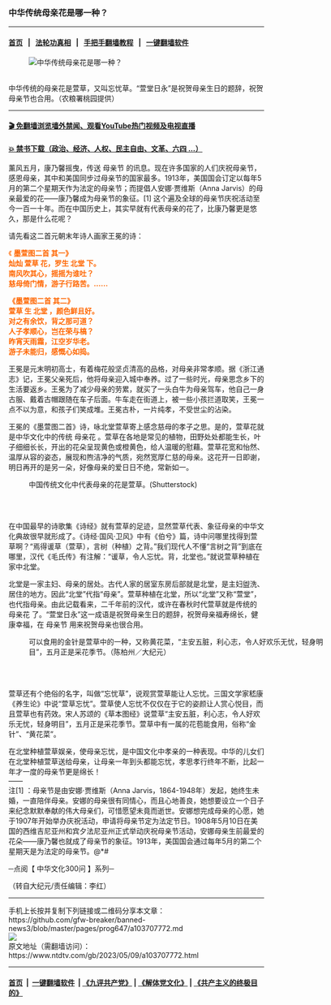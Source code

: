 ### 中华传统母亲花是哪一种？
------------------------

#### [首页](https://github.com/gfw-breaker/banned-news3/blob/master/README.md) &nbsp;&nbsp;|&nbsp;&nbsp; [法轮功真相](https://github.com/begood0513/basic/blob/master/README.md)  &nbsp;&nbsp;|&nbsp;&nbsp; [手把手翻墙教程](https://github.com/gfw-breaker/guides/wiki)  &nbsp;&nbsp;|&nbsp;&nbsp; [一键翻墙软件](https://github.com/gfw-breaker/nogfw/blob/master/README.md)  



<div><div class="featured_image">
 <figure>
  <img alt="中华传统母亲花是哪一种？" src="https://i.ntdtv.com/assets/uploads/2023/05/id103707782-570566-600x400-800x450.jpg"/>
 </figure><br/>
 <span class="caption">
  中华传统的母亲花是萱草，又叫忘忧草。“萱堂日永”是祝贺母亲生日的题辞，祝贺母亲节也合用。（农粮署桃园提供）
 </span>
</div>
</div><hr/>

#### [ 🎬  免翻墙浏览墙外禁闻、观看YouTube热门视频及电视直播](https://github.com/gfw-breaker/HelloWorld)

#### [ 💥  禁书下载（政治、经济、人权、民主自由、文革、六四 ...）](https://github.com/gfw-breaker/books/blob/master/README.md)

<div><div class="post_content" itemprop="articleBody">
 <p>
  薰风五月，康乃馨摇曳，传送
  <ok href="https://www.ntdtv.com/gb/母亲节.htm">
   母亲节
  </ok>
  的讯息。现在许多国家的人们庆祝母亲节，感恩母亲，其中和美国同步过母亲节的国家最多。1913年，美国国会订定以每年5月的第二个星期天作为法定的母亲节；而提倡人安娜‧贾维斯（Anna Jarvis）的母亲最爱的花——康乃馨成为母亲节的象征。[1] 这个遍及全球的母亲节庆祝活动至今一百一十年。而在中国历史上，其实早就有代表母亲的花了，比康乃馨更是悠久，那是什么花呢？
 </p>
 <p>
  请先看这二首元朝末年诗人画家王冕的诗：
 </p>
 <p>
  <span style="color: #ff6600;">
   《
   <strong>
    墨萱图二首 其一》
   </strong>
  </span>
  <br/>
  <span style="color: #ff6600;">
   <strong>
    灿灿
    <ok href="https://www.ntdtv.com/gb/萱草.htm">
     萱草
    </ok>
    花，罗生
    <ok href="https://www.ntdtv.com/gb/北堂.htm">
     北堂
    </ok>
    下。
   </strong>
  </span>
  <br/>
  <span style="color: #ff6600;">
   <strong>
    南风吹其心，摇摇为谁吐？
   </strong>
  </span>
  <br/>
  <span style="color: #ff6600;">
   <strong>
    慈母倚门情，游子行路苦。……
   </strong>
  </span>
 </p>
 <p>
  <span style="color: #ff6600;">
   <strong>
    《墨萱图二首 其二》
   </strong>
  </span>
  <br/>
  <span style="color: #ff6600;">
   <strong>
    <ok href="https://www.ntdtv.com/gb/萱草.htm">
     萱草
    </ok>
    生
    <ok href="https://www.ntdtv.com/gb/北堂.htm">
     北堂
    </ok>
    ，颜色鲜且好。
   </strong>
  </span>
  <br/>
  <span style="color: #ff6600;">
   <strong>
    对之有余饮，背之那可道？
   </strong>
  </span>
  <br/>
  <span style="color: #ff6600;">
   <strong>
    人子孝顺心，岂在荣与槁？
   </strong>
  </span>
  <br/>
  <span style="color: #ff6600;">
   <strong>
    昨宵天雨霜，江空岁华老。
   </strong>
  </span>
  <br/>
  <span style="color: #ff6600;">
   <strong>
    游子未能归，感慨心如捣。
   </strong>
  </span>
 </p>
 <p>
  王冕是元末明初高士，有着梅花般坚贞清高的品格，对母亲非常孝顺。据《浙江通志》记，王冕父亲死后，他将母亲迎入城中奉养。过了一些时光，母亲思念乡下的生活要返乡。王冕为了减少母亲的劳累，就买了一头白牛为母亲驾车，他自己一身古服、戴着古帽跟随在车子后面。牛车走在街道上，被一些小孩拦道取笑，王冕一点不以为意，和孩子们笑成堆。王冕古朴，一片纯孝，不受世尘的沾染。
 </p>
 <p>
  王冕的《墨萱图二首》诗，咏北堂萱草寄上感念慈母的孝子之思。是的，萱草花就是中华文化中的传统
  <ok href="https://www.ntdtv.com/gb/母亲花.htm">
   母亲花
  </ok>
  。萱草在各地是常见的植物，田野处处都能生长，叶子细细长长，开出的花朵呈现黄色或橙黄色，给人温暖的慰藉。萱草花宽和怡然、温厚从容的姿态，展现和煦洁净的气质，宛然宽厚仁慈的母亲。这花开一日即谢，明日再开的是另一朵，好像母亲的爱日日不绝，常新如一。
 </p>
 <figure class="wp-caption alignnone" id="attachment_103707778" style="width: 600px">
  <img alt="" class="size-full wp-image-103707778" src="https://i.ntdtv.com/assets/uploads/2023/05/id103707778-shutterstock_624831173-600x400-1.jpg">
   <br/><figcaption class="wp-caption-text">
    中国传统文化中代表母亲的花是萱草。(Shutterstock)
   </figcaption><br/>
  </img>
 </figure><br/>
 <p>
  在中国最早的诗歌集《诗经》就有萱草的足迹，显然萱草代表、象征母亲的中华文化典故很早就形成了。《诗经‧国风‧卫风》中有《伯兮》篇，诗中问哪里找得到萱草啊？“焉得谖草（萱草），言树（种植）之背。”我们现代人不懂“言树之背”到底在哪里，汉代《毛氏传》有注解：“谖草，令人忘忧。背，北堂也。”就说萱草种植在家中北堂。
 </p>
 <p>
  北堂是一家主妇、母亲的居处。古代人家的居室东房后部就是北堂，是主妇盥洗、居住的地方。因此“北堂”代指“母亲”。萱草种植在北堂，所以“北堂”又称“萱堂”，也代指母亲。由此记载看来，二千年前的汉代，或许在春秋时代萱草就是传统的
  <ok href="https://www.ntdtv.com/gb/母亲花.htm">
   母亲花
  </ok>
  了。“萱堂日永”这一成语是祝贺母亲生日的题辞，祝贺母亲福寿绵长，健康幸福，在
  <ok href="https://www.ntdtv.com/gb/母亲节.htm">
   母亲节
  </ok>
  用来祝贺母亲也很合用。
 </p>
 <figure class="wp-caption alignnone" id="attachment_103707777" style="width: 600px">
  <img alt="" class="size-full wp-image-103707777" src="https://i.ntdtv.com/assets/uploads/2023/05/id103707777-orange-daylily-0918-600x401-1.jpg">
   <br/><figcaption class="wp-caption-text">
    可以食用的金针是萱草中的一种，又称黄花菜，“主安五脏，利心志，令人好欢乐无忧，轻身明目”，五月正是采花季节。（陈柏州／大纪元）
   </figcaption><br/>
  </img>
 </figure><br/>
 <p>
  萱草还有个绝俗的名字，叫做“忘忧草”，说观赏萱草能让人忘忧。三国文学家嵇康《养生论》中说“萱草忘忧”。萱草使人忘忧不仅仅在于它的姿颜让人赏心悦目，而且萱草也有药效。宋人苏颂的《草本图经》说萱草“主安五脏，利心志，令人好欢乐无忧，轻身明目”，五月正是采花季节。萱草中有一属的花苞能食用，俗称“金针”、“黄花菜”。
 </p>
 <p>
  在北堂种植萱草娱亲，使母亲忘忧，是中国文化中孝亲的一种表现。中华的儿女们在北堂种植萱草送给母亲，让母亲一年到头都能忘忧，孝思孝行终年不断，比起一年才一度的母亲节更是绵长！
  <br/>
  ——
  <br/>
  注[1] ：母亲节是由安娜‧贾维斯（Anna Jarvis，1864-1948年）发起，她终生未婚，一直陪伴母亲。安娜的母亲很有同情心，而且心地善良，她想要设立一个日子来纪念默默奉献的伟大母亲们，可惜愿望未竟而逝世。安娜想完成母亲的心愿，她于1907年开始举办庆祝活动，申请将母亲节定为法定节日。1908年5月10日在美国的西维吉尼亚州和宾夕法尼亚州正式举动庆祝母亲节活动，安娜母亲生前最爱的花朵——康乃馨也就成了母亲节的象征。1913年，美国国会通过每年5月的第二个星期天是为法定的母亲节。@*#
 </p>
 <p>
  ─点阅【
  <ok href="https://www.ntdtv.com/gb/中华文化300问.htm">
   中华文化300问
  </ok>
  】系列─
 </p>
 <p>
  （转自大纪元/责任编辑：李红）
 </p>
 <div class="single_ad">
 </div>
</div>
</div>
<hr/>
手机上长按并复制下列链接或二维码分享本文章：<br/>
https://github.com/gfw-breaker/banned-news3/blob/master/pages/prog647/a103707772.md <br/>
<a href='https://github.com/gfw-breaker/banned-news3/blob/master/pages/prog647/a103707772.md'><img src='https://github.com/gfw-breaker/banned-news3/blob/master/pages/prog647/a103707772.md.png'/></a> <br/>
原文地址（需翻墙访问）：https://www.ntdtv.com/gb/2023/05/09/a103707772.html


------------------------
#### [首页](https://github.com/gfw-breaker/banned-news3/blob/master/README.md) &nbsp;|&nbsp; [一键翻墙软件](https://github.com/gfw-breaker/nogfw/blob/master/README.md) &nbsp;| [《九评共产党》](https://github.com/gfw-breaker/9ping.md/blob/master/README.md#九评之一评共产党是什么) | [《解体党文化》](https://github.com/gfw-breaker/jtdwh.md/blob/master/README.md) | [《共产主义的终极目的》](https://github.com/gfw-breaker/gczydzjmd.md/blob/master/README.md)


<img src='http://gfw-breaker.win/banned-news3/pages/prog647/a103707772.md' width='0px' height='0px'/>